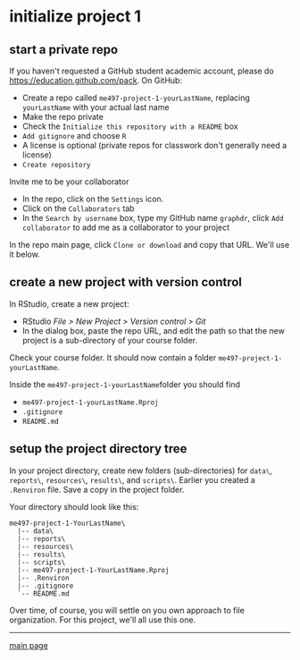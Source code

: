 
initialize project 1
====================

start a private repo
--------------------

If you haven't requested a GitHub student academic account, please do <https://education.github.com/pack>. On GitHub:

-   Create a repo called `me497-project-1-yourLastName`, replacing `yourLastName` with your actual last name
-   Make the repo private
-   Check the `Initialize this repository with a README` box
-   `Add gitignore` and choose `R`
-   A license is optional (private repos for classwork don't generally need a license)
-   `Create repository`

Invite me to be your collaborator

-   In the repo, click on the `Settings` icon.
-   Click on the `Collaborators` tab
-   In the `Search by username` box, type my GitHub name `graphdr`, click `Add collaborator` to add me as a collaborator to your project

In the repo main page, click `Clone or download` and copy that URL. We'll use it below.

create a new project with version control
-----------------------------------------

In RStudio, create a new project:

-   RStudio *File &gt; New Project &gt; Version control &gt; Git*
-   In the dialog box, paste the repo URL, and edit the path so that the new project is a sub-directory of your course folder.

Check your course folder. It should now contain a folder `me497-project-1-yourLastName`.

Inside the `me497-project-1-yourLastName`folder you should find

-   `me497-project-1-yourLastName.Rproj`
-   `.gitignore`
-   `README.md`

setup the project directory tree
--------------------------------

In your project directory, create new folders (sub-directories) for `data\`, `reports\`, `resources\`, `results\`, and `scripts\`. Earlier you created a `.Renviron` file. Save a copy in the project folder.

Your directory should look like this:

    me497-project-1-YourLastName\
      |-- data\
      |-- reports\
      |-- resources\
      |-- results\
      |-- scripts\
      |-- me497-project-1-YourLastName.Rproj
      |-- .Renviron
      |-- .gitignore
      `-- README.md

Over time, of course, you will settle on you own approach to file organization. For this project, we'll all use this one.

------------------------------------------------------------------------

[main page](../README.md)
